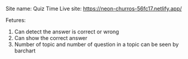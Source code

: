 Site name: Quiz Time
Live site: https://neon-churros-56fc17.netlify.app/

Fetures: 
1. Can detect the answer is correct or wrong
2. Can show the correct answer
3. Number of topic and number of question in a topic can be seen by barchart
